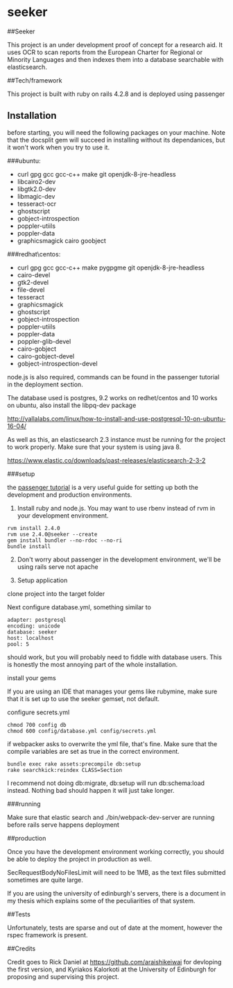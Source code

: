 # seeker

##Seeker

This project is an under development proof of concept for a research aid. It uses OCR to scan reports from the European Charter for Regional or Minority Languages and then indexes them into a database searchable with elasticsearch.

##Tech/framework

This project is built with ruby on rails 4.2.8 and is deployed using passenger

## Installation

before starting, you will need the following packages on your machine. Note that the docsplit gem will succeed in installing without its dependanices, but it won't work when you try to use it.

###ubuntu:
- curl gpg gcc gcc-c++ make git openjdk-8-jre-headless 
- libcairo2-dev
- libgtk2.0-dev
- libmagic-dev
- tesseract-ocr
- ghostscript
- gobject-introspection
- poppler-utiils 
- poppler-data
- graphicsmagick
cairo goobject

###redhat\centos:
- curl gpg gcc gcc-c++ make pygpgme git openjdk-8-jre-headless 
- cairo-devel 
- gtk2-devel 
- file-devel
- tesseract
- graphicsmagick 
- ghostscript
- gobject-introspection
- poppler-utiils 
- poppler-data
- poppler-glib-devel    
- cairo-gobject
- cairo-gobject-devel
- gobject-introspection-devel 

node.js is also required, commands can be found in the passenger tutorial in the deployment section.

The database used is postgres, 9.2 works on redhet/centos and 10 works on ubuntu, also install the libpq-dev package

http://yallalabs.com/linux/how-to-install-and-use-postgresql-10-on-ubuntu-16-04/

As well as this, an elasticsearch 2.3 instance must be running for the project to work properly. Make sure that your system is using java 8.

https://www.elastic.co/downloads/past-releases/elasticsearch-2-3-2
	 



###setup

the [passenger tutorial](https://www.phusionpassenger.com/library/walkthroughs/deploy/ruby/ownserver/integration_mode.html) is a very useful guide for setting up both the development and production environments.
1. Install ruby and node.js. You may want to use rbenv instead of rvm in your development environment.

```
rvm install 2.4.0
rvm use 2.4.0@seeker --create
gem install bundler --no-rdoc --no-ri
bundle install
```
2. Don't worry about passenger in the development environment, we'll be using rails serve not apache

3. Setup application

clone project into the target folder

Next configure database.yml, something similar to
	
```	
adapter: postgresql
encoding: unicode
database: seeker
host: localhost
pool: 5
```

should work, but you will probably need to fiddle with database users. This is honestly the most annoying part of the whole installation.

install your gems

If you are using an IDE that manages your gems like rubymine, make sure that it is set up to use the seeker gemset, not default.

configure secrets.yml

```
chmod 700 config db
chmod 600 config/database.yml config/secrets.yml
```

if webpacker asks to overwrite the yml file, that's fine. Make sure that the compile variables are set as true in the correct environment.

```
bundle exec rake assets:precompile db:setup 
rake searchkick:reindex CLASS=Section
```

I recommend not doing db:migrate, db:setup will run db:schema:load instead. Nothing bad should happen it will just take longer.

###running

Make sure that elastic search and ./bin/webpack-dev-server are running before rails serve happens 
deployment

##production

Once you have the development environment working correctly, you should be able to deploy the project in production as well. 

SecRequestBodyNoFilesLimit will need to be 1MB, as the text files submitted sometimes are quite large. 
	
If you are using the university of edinburgh's servers, there is a document in my thesis which explains some of the peculiarities of that system. 


##Tests

Unfortunately, tests are sparse and out of date at the moment, however the rspec framework is present.

##Credits

Credit goes to Rick Daniel at https://github.com/araishikeiwai for devloping the first version, and Kyriakos Kalorkoti at the University of Edinburgh for proposing and supervising this project.
